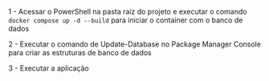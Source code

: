  1 - Acessar o PowerShell na pasta raiz do projeto e executar o comando `docker compose up -d --build` para iniciar o container com o banco de dados

 2 - Executar o comando de Update-Database no Package Manager Console para criar as estruturas de banco de dados

 3 - Executar a aplicação
